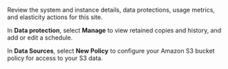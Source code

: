 Review the system and instance details, data protections, usage metrics, and elasticity actions for this site.   

In **Data protection**, select **Manage** to view retained copies and history, and add or edit a schedule.

In **Data Sources**, select **New Policy** to configure your Amazon S3 bucket policy for access to your S3 data.